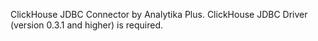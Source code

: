 ClickHouse JDBC Connector by Analytika Plus. 
ClickHouse JDBC Driver (version 0.3.1 and higher) is required.
